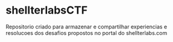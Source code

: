 # shellterlabsCTF
  Repositorio criado para armazenar e compartilhar experiencias e resolucoes dos desafios propostos no portal do shellterlabs.com
  





